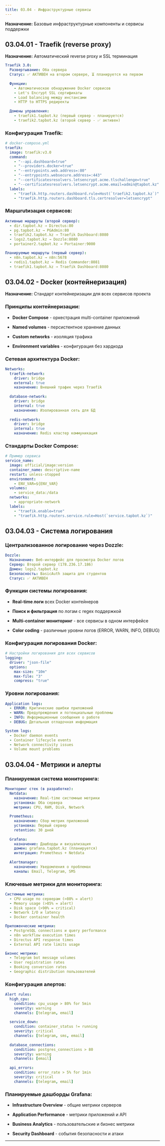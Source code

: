 ```yaml
---
title: 03.04 - Инфраструктурные сервисы
---
```


**Назначение:** Базовые инфраструктурные компоненты и сервисы поддержки

## 03\.04.01 - Traefik (reverse proxy)

**Назначение:** Автоматический reverse proxy и SSL терминация

```yaml
Traefik 3.0:
  Развертывание: Оба сервера
  Статус: ✅ АКТИВЕН на втором сервере, ⏳ планируется на первом
  
  Функции:
    - Автоматическое обнаружение Docker сервисов
    - Let's Encrypt SSL сертификаты
    - Load balancing между инстансами
    - HTTP to HTTPS редиректы
    
  Домены управления:
    - traefik1.tapbot.kz (первый сервер - планируется)
    - traefik2.tapbot.kz (второй сервер - ✅ активен)
```

### Конфигурация Traefik:

```yaml
# docker-compose.yml
traefik:
  image: traefik:v3.0
  command:
    - "--api.dashboard=true"
    - "--providers.docker=true"
    - "--entrypoints.web.address=:80"
    - "--entrypoints.websecure.address=:443"
    - "--certificatesresolvers.letsencrypt.acme.tlschallenge=true"
    - "--certificatesresolvers.letsencrypt.acme.email=admin@tapbot.kz"
  labels:
    - "traefik.http.routers.dashboard.rule=Host(`traefik2.tapbot.kz`)"
    - "traefik.http.routers.dashboard.tls.certresolver=letsencrypt"
```

### Маршrutизация сервисов:

```yaml
Активные маршруты (второй сервер):
  - dir.tapbot.kz → Directus:80
  - pg.tapbot.kz → PGAdmin:80
  - traefik2.tapbot.kz → Traefik Dashboard:8080
  - logs2.tapbot.kz → Dozzle:8080
  - portainer2.tapbot.kz → Portainer:9000

Планируемые маршруты (первый сервер):
  - n8n.tapbot.kz → n8n:5678
  - redis1.tapbot.kz → Redis Commander:8081
  - traefik1.tapbot.kz → Traefik Dashboard:8080
```

## 03\.04.02 - Docker (контейнеризация)

**Назначение:** Стандарт контейнеризации для всех сервисов проекта

### Принципы контейнеризации:

-  **Docker Compose** - оркестрация multi-container приложений

-  **Named volumes** - персистентное хранение данных

-  **Custom networks** - изоляция трафика

-  **Environment variables** - конфигурация без хардкода

### Сетевая архитектура Docker:

```yaml
Networks:
  traefik-network:
    driver: bridge
    external: true
    назначение: Внешний трафик через Traefik
    
  database-network:
    driver: bridge
    internal: true
    назначение: Изолированная сеть для БД
    
  redis-network:
    driver: bridge
    internal: true
    назначение: Redis кластер коммуникация
```

### Стандарты Docker Compose:

```yaml
# Пример сервиса
service_name:
  image: official/image:version
  container_name: descriptive-name
  restart: unless-stopped
  environment:
    - ENV_VAR=${ENV_VAR}
  volumes:
    - service_data:/data
  networks:
    - appropriate-network
  labels:
    - "traefik.enable=true"
    - "traefik.http.routers.service.rule=Host(`service.tapbot.kz`)"
```

## 03\.04.03 - Система логирования

### Централизованное логирование через Dozzle:

```yaml
Dozzle:
  Назначение: Веб-интерфейс для просмотра Docker логов
  Сервер: Второй сервер (178.236.17.186)
  Домен: logs2.tapbot.kz
  Безопасность: BasicAuth защита для студентов
  Статус: ✅ АКТИВЕН
```

### Функции системы логирования:

-  **Real-time логи** всех Docker контейнеров

-  **Поиск и фильтрация** по логам с regex поддержкой

-  **Multi-container мониторинг** - все сервисы в одном интерфейсе

-  **Color coding** - различные уровни логов (ERROR, WARN, INFO, DEBUG)

### Конфигурация логирования Docker:

```yaml
# Настройки логирования для всех сервисов
logging:
  driver: "json-file"
  options:
    max-size: "10m"
    max-file: "3"
    compress: "true"
```

### Уровни логирования:

```yaml
Application logs:
  - ERROR: Критические ошибки приложений
  - WARN: Предупреждения и потенциальные проблемы
  - INFO: Информационные сообщения о работе
  - DEBUG: Детальная отладочная информация

System logs:
  - Docker daemon events
  - Container lifecycle events
  - Network connectivity issues
  - Volume mount problems
```

## 03\.04.04 - Метрики и алерты

### Планируемая система мониторинга:

```yaml
Мониторинг стек (в разработке):
  Netdata:
    назначение: Real-time системные метрики
    установка: Оба сервера
    метрики: CPU, RAM, Disk, Network
    
  Prometheus:
    назначение: Сбор метрик приложений
    установка: Первый сервер
    retention: 30 дней
    
  Grafana:
    назначение: Дашборды и визуализация
    домен: grafana.tapbot.kz (планируется)
    интеграция: Prometheus + Netdata
    
  Alertmanager:
    назначение: Уведомления о проблемах
    каналы: Email, Telegram, SMS
```

### Ключевые метрики для мониторинга:

```yaml
Системные метрики:
  - CPU usage по серверам (>80% = alert)
  - Memory usage (>85% = alert)
  - Disk space (>90% = critical)
  - Network I/O и latency
  - Docker container health

Приложенческие метрики:
  - PostgreSQL connections и query performance
  - n8n workflow execution times
  - Directus API response times
  - External API rate limits usage

Бизнес метрики:
  - Telegram bot message volumes
  - User registration rates
  - Booking conversion rates
  - Geographic distribution пользователей
```

### Конфигурация алертов:

```yaml
Alert rules:
  high_cpu:
    condition: cpu_usage > 80% for 5min
    severity: warning
    channels: [telegram, email]
    
  service_down:
    condition: container_status != running
    severity: critical
    channels: [telegram, sms, email]
    
  database_connections:
    condition: postgres_connections > 80
    severity: warning
    channels: [email]
    
  api_errors:
    condition: error_rate > 5% for 1min
    severity: critical
    channels: [telegram, email]
```

### Планируемые дашборды Grafana:

-  **Infrastructure Overview** - общие метрики серверов

-  **Application Performance** - метрики приложений и API

-  **Business Analytics** - пользовательские и бизнес метрики

-  **Security Dashboard** - события безопасности и атаки

---